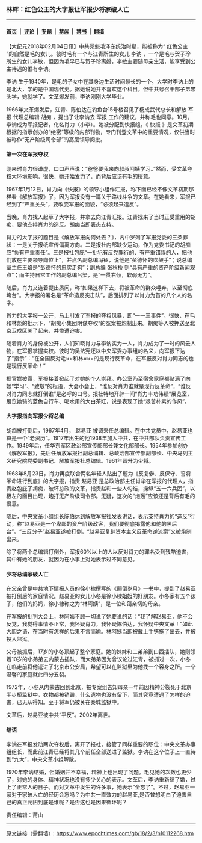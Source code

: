 ### 林辉：红色公主的大字报让军报少将家破人亡

---

#### [首页](../../../..?n10112268) &nbsp;|&nbsp; [评论](../../../../../epoch-comment?n10112268) &nbsp;|&nbsp; [专题](../../../../../epoch-special?n10112268) &nbsp;|&nbsp; [禁闻](../../../../../epoch-news?n10112268) &nbsp;|&nbsp; [禁书](../../../../../books?n10112268) &nbsp;|&nbsp; [翻墙](https://github.com/gfw-breaker/nogfw/blob/master/README.md?n10112268)


<div class="post_content" id="artbody" itemprop="articleBody">
 <!-- article content begin -->
 <p>
  【大纪元2018年02月04日讯】中共党魁毛泽东统治时期，能被称为“
  <ok href="https://www.epochtimes.com/gb/tag/%E7%BA%A2%E8%89%B2%E5%85%AC%E4%B8%BB.html">
   红色公主
  </ok>
  ”的自然是毛的女儿。彼时毛有一个与江青所生的女儿
  <ok href="https://www.epochtimes.com/gb/tag/%E6%9D%8E%E8%AE%B7.html">
   李讷
  </ok>
  ，一个是毛与贺子珍所生的女儿李敏，但因为毛早已与贺子珍离婚，李敏主要随母亲生活，能享受到公主待遇的惟有李讷。
 </p>
 <p>
  <ok href="https://www.epochtimes.com/gb/tag/%E6%9D%8E%E8%AE%B7.html">
   李讷
  </ok>
  生于1940年，是毛的子女中在其身边生活时间最长的一个。大学时李讷上的是北大，学的是中国现代史。据她说她并不喜欢这个科目，但中共号召干部子弟带头学，她就学了。文革爆发前，李讷刚刚大学毕业。
 </p>
 <p>
  1966年文革爆发后，江青、陈伯达在钓鱼台15号楼召见了杨成武代总长和解放
  <ok href="https://www.epochtimes.com/gb/tag/%E5%86%9B%E6%8A%A5.html">
   军报
  </ok>
  代理总编辑
  <ok href="https://baike.baidu.com/item/%E8%83%A1%E7%97%B4">
   胡痴
  </ok>
  ，提出了让李讷去
  <ok href="https://www.epochtimes.com/gb/tag/%E5%86%9B%E6%8A%A5.html">
   军报
  </ok>
  工作的建议，并称毛也同意。10月，李讷成为军报记者，化名肖力（小李）。她被分配到快报组。《
  <ok href="https://baike.baidu.com/item/%E5%BF%AB%E6%8A%A5/8189772">
   快报
  </ok>
  》是文革初期根据的指示创办的“绝密”等级的内部刊物，专门刊登文革中的重要情况，仅供当时被称作“无产阶级司令部”的高层领导阅批。
 </p>
 <h4>
  <strong>
   第一次在军报夺权
  </strong>
 </h4>
 <p>
  刚来时肖力很谦虚，口口声声说：“爸爸要我来向叔叔阿姨学习。”然而，受文革夺权大环境影响，很快，她开始发力了，而背后应该有毛的授意。
 </p>
 <p>
  1967年1月12日，肖力向《快报》的领导小组作汇报，称下面已经不像文革初期那样看《解放军报》了，因为军报没有一篇关于路线斗争的文章。在她看来，军报已经到了“严重关头”，要改变军报的面貌，“必须起来造反”。
 </p>
 <p>
  当晚，肖力找人起草了大字报，并拿去向江青汇报。江青找来了当时正受重用的胡痴，要他支持肖力的造反。胡痴当即表态支持。
 </p>
 <p>
  肖力的大字报的题目是《解放军报向何处去？》，内中罗列了军报党委的三条罪状：一是关于报纸宣传偏离方向。二是报社内部缺少运动，作为党委书记的胡痴应“负有严重责任”。三是报社包庇“一批犯有反党罪行的、有严重错误的人，把他们放在主要领导岗位上”，并点名副总编冯征，说他是“彭德怀的吹鼓手”；说总编室主任王焰是“彭德怀的忠实走狗”；副总编
  <ok href="https://baike.baidu.com/item/%E5%BC%A0%E7%A7%8B%E6%A1%A5">
   张秋桥
  </ok>
  则“具有严重的资产阶级新闻观点”；而主持日常工作的副总编吕梁，是“一贯右倾，软弱无力”。
 </p>
 <p>
  随后，肖力又连着提出质问，称“如果这样下去，将被革命的群众唾弃，以至彻底垮台”。大字报的署名是“革命造反突击队”，后面排列了以肖力为首的八个人的名字。
 </p>
 <p>
  肖力的大字报一公开，马上引发了军报的夺权风暴，即“一一三事件”。很快，在毛和林彪的批示下，“胡痴小集团阴谋夺权”的冤案被炮制出来。胡痴等人被押送至北京卫戍区关了起来，并惨遭迫害。
 </p>
 <p>
  随着肖力的身份被公开，人们知晓肖力与李讷实为一人，肖力成为了一时的风云人物，在军报掌握实权。彼时的吴法宪还以中央军委办事组的名义，向军报下达了“指示”：“在全国反对毛××和林×××的是现行反革命，在军报反对肖力同志的也是现行反革命！”
 </p>
 <p>
  据官媒披露，军报接着掀起了对她的个人崇拜。办公室乃至宿舍家庭都贴满了向她“学习”、“致敬”的标语，大会小会上，“谁反对肖力谁就是现行反革命”，“谁反对肖力同志就打倒谁”是必呼的口号。报社特地开辟一间“肖力丰功伟绩”展览室，展览她骑的蓝色自行车、喝水用的大白茶缸，说是表现了她“艰苦朴素的作风”。
 </p>
 <h4>
  <strong>
   大字报指向军报少将总编
  </strong>
 </h4>
 <p>
  胡痴被打倒后，1967年4月，
  <ok href="https://www.epochtimes.com/gb/tag/%E8%B5%B5%E6%98%93%E4%BA%9A.html">
   赵易亚
  </ok>
  被调来任总编辑。在中共党员中，赵易亚也算是一个“老资历”。1917年出生的他1938年加入中共，在中共部队负责宣传工作。1949年后，任华东军区政治部宣传部部长兼文化部部长。1954年参加创办《解放军报》，先后任解放军报社副总编辑、总政治部宣传部副部长、中央马列主义研究院党委副书记、解放军报社总编辑。1961年晋升为少将。
 </p>
 <p>
  1968年8月23日，肖力再度联合两名年轻人贴出了题为《反复僻、反保守、誓将革命进行到底》的大字报，指责
  <ok href="https://www.epochtimes.com/gb/tag/%E8%B5%B5%E6%98%93%E4%BA%9A.html">
   赵易亚
  </ok>
  是总政治部主任肖华在军报的代理人，指责赵包庇了胡痴，破坏总政的文革，指责赵和一些人勾结，操纵“五一六兵团”，以极左的面目出现，炮打无产阶级司令部。无疑，这次的“炮轰”应该还是背后有毛的授意。
 </p>
 <p>
  随后，中央文革小组组长陈伯达到解放军报社发表讲话，表示支持肖力的“造反”行动，称“赵易亚是一个卑鄙的资产阶级政客，我们要彻底揭露他和他的黑后台”。“三反分子”赵易亚遂被打倒，“赵易亚复辟资本主义反革命逆流案”又被炮制出来。
 </p>
 <p>
  除了将两个总编辑打倒外，军报60%以上的人以反对肖力的罪名受到残酷迫害，其中有她的朋友，就因为在小事上对她表示过不同意见。
 </p>
 <h4>
  <strong>
   少将总编家破人亡
  </strong>
 </h4>
 <p>
  在父亲曾是中共地下情报人员的徐小棣撰写的《颠倒岁月》一书中，提到了赵易亚被打倒后的家庭情况。赵易亚的女儿小冬是徐小棣姐姐的好朋友。小冬家有五个孩子，他们的妈妈，徐小棣称之为“林阿姨”，是一位和蔼亲切的母亲。
 </p>
 <p>
  在军报的批判大会上，林阿姨不顾一切说了她要说的话：“我了解赵易亚，他不会反党，我觉得事情不正常，我怀疑肖力，我怀疑陈伯达，我怀疑中央文革！”如此大胆之语，在当时有怎样的后果不言而喻。林阿姨当即被戴上手铐拖了出去，并被投入监狱。
 </p>
 <p>
  父母被抓后，17岁的小冬顶起了整个家庭。她的妹妹和二弟弟到山西插队，她则领着10岁的小弟弟去内蒙古插队，而大弟弟因为曾议论过江青，被抓过一次，小冬在临走前将他送进了北京市公安局，希望可以在监狱里为他找一个容身之所。一个温馨的家庭就此四分五裂。
 </p>
 <p>
  1972年，小冬从内蒙古回到北京，被专案组告知母亲一年前因精神分裂死于北京半步桥监狱中，衣物都被销毁，什么遗物也没有留下，而其究竟遭遇了怎样的迫害，已无从得知。至于将军仍被关在秦城监狱中。
 </p>
 <p>
  文革后，赵易亚被中共“平反”。2002年离世。
 </p>
 <h4>
  <strong>
   结语
  </strong>
 </h4>
 <p>
  李讷在军报发动两次夺权后，离开了报社，接管了同样重要的职位：中央文革办事组组长，而此前江青已经将其几个前任全部送进了监狱。李讷在这个位子上一直待到“九大”，中央文革小组解散。
 </p>
 <p>
  1970年李讷结婚，但婚姻并不幸福，精神上也出现了问题。毛见她的次数也更少了，对她的身体、精神状况也没有多少关心的表示。文革后，李讷重新结了婚，过上了正常人的日子。而对文革中发生的许多事，她表示“全忘了”。不过，赵易亚一家对于家破人亡的经历会忘吗？为中共一直效力的赵易亚,是否曾想明白了迫害自己的真正元凶到底是谁呢？是否这也是因果循环呢？
 </p>
 <p>
  责任编辑：莆山
 </p>
 <p>
 </p>
 <!-- article content end -->
 <div id="below_article_ad">
 </div>
</div>


---

原文链接（需翻墙）：https://www.epochtimes.com/gb/18/2/3/n10112268.htm